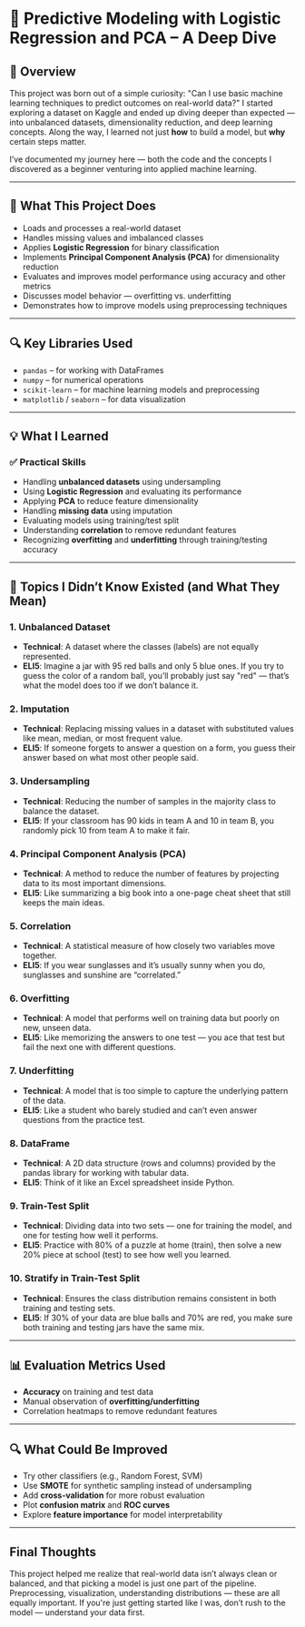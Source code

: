 # 🧠 Predictive Modeling with Logistic Regression and PCA – A Deep Dive

## 📝 Overview

This project was born out of a simple curiosity: "Can I use basic machine learning techniques to predict outcomes on real-world data?" I started exploring a dataset on Kaggle and ended up diving deeper than expected — into unbalanced datasets, dimensionality reduction, and deep learning concepts. Along the way, I learned not just **how** to build a model, but **why** certain steps matter.

I’ve documented my journey here — both the code and the concepts I discovered as a beginner venturing into applied machine learning.

---

## 🚀 What This Project Does

- Loads and processes a real-world dataset
- Handles missing values and imbalanced classes
- Applies **Logistic Regression** for binary classification
- Implements **Principal Component Analysis (PCA)** for dimensionality reduction
- Evaluates and improves model performance using accuracy and other metrics
- Discusses model behavior — overfitting vs. underfitting
- Demonstrates how to improve models using preprocessing techniques

---

## 🔍 Key Libraries Used

- `pandas` – for working with DataFrames
- `numpy` – for numerical operations
- `scikit-learn` – for machine learning models and preprocessing
- `matplotlib` / `seaborn` – for data visualization

---

## 💡 What I Learned

### ✅ Practical Skills

- Handling **unbalanced datasets** using undersampling
- Using **Logistic Regression** and evaluating its performance
- Applying **PCA** to reduce feature dimensionality
- Handling **missing data** using imputation
- Evaluating models using training/test split
- Understanding **correlation** to remove redundant features
- Recognizing **overfitting** and **underfitting** through training/testing accuracy

---

## 🤯 Topics I Didn’t Know Existed (and What They Mean)

### 1. **Unbalanced Dataset**
- **Technical**: A dataset where the classes (labels) are not equally represented.
- **ELI5**: Imagine a jar with 95 red balls and only 5 blue ones. If you try to guess the color of a random ball, you’ll probably just say "red" — that’s what the model does too if we don’t balance it.

### 2. **Imputation**
- **Technical**: Replacing missing values in a dataset with substituted values like mean, median, or most frequent value.
- **ELI5**: If someone forgets to answer a question on a form, you guess their answer based on what most other people said.

### 3. **Undersampling**
- **Technical**: Reducing the number of samples in the majority class to balance the dataset.
- **ELI5**: If your classroom has 90 kids in team A and 10 in team B, you randomly pick 10 from team A to make it fair.

### 4. **Principal Component Analysis (PCA)**
- **Technical**: A method to reduce the number of features by projecting data to its most important dimensions.
- **ELI5**: Like summarizing a big book into a one-page cheat sheet that still keeps the main ideas.

### 5. **Correlation**
- **Technical**: A statistical measure of how closely two variables move together.
- **ELI5**: If you wear sunglasses and it’s usually sunny when you do, sunglasses and sunshine are “correlated.”

### 6. **Overfitting**
- **Technical**: A model that performs well on training data but poorly on new, unseen data.
- **ELI5**: Like memorizing the answers to one test — you ace that test but fail the next one with different questions.

### 7. **Underfitting**
- **Technical**: A model that is too simple to capture the underlying pattern of the data.
- **ELI5**: Like a student who barely studied and can’t even answer questions from the practice test.

### 8. **DataFrame**
- **Technical**: A 2D data structure (rows and columns) provided by the pandas library for working with tabular data.
- **ELI5**: Think of it like an Excel spreadsheet inside Python.

### 9. **Train-Test Split**
- **Technical**: Dividing data into two sets — one for training the model, and one for testing how well it performs.
- **ELI5**: Practice with 80% of a puzzle at home (train), then solve a new 20% piece at school (test) to see how well you learned.

### 10. **Stratify in Train-Test Split**
- **Technical**: Ensures the class distribution remains consistent in both training and testing sets.
- **ELI5**: If 30% of your data are blue balls and 70% are red, you make sure both training and testing jars have the same mix.

---

## 📊 Evaluation Metrics Used

- **Accuracy** on training and test data
- Manual observation of **overfitting/underfitting**
- Correlation heatmaps to remove redundant features

---

## 🔍 What Could Be Improved

- Try other classifiers (e.g., Random Forest, SVM)
- Use **SMOTE** for synthetic sampling instead of undersampling
- Add **cross-validation** for more robust evaluation
- Plot **confusion matrix** and **ROC curves**
- Explore **feature importance** for model interpretability

---

##  Final Thoughts

This project helped me realize that real-world data isn’t always clean or balanced, and that picking a model is just one part of the pipeline. Preprocessing, visualization, understanding distributions — these are all equally important. If you're just getting started like I was, don’t rush to the model — understand your data first.





